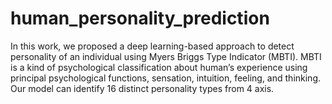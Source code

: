 # human_personality_prediction

In this work, we proposed a deep learning-based approach to detect personality of an individual using Myers Briggs Type Indicator (MBTI). MBTI is a kind of psychological classification about human’s experience using principal psychological functions, sensation, intuition, feeling, and thinking. Our model can identify 16 distinct personality types from 4 axis. 
